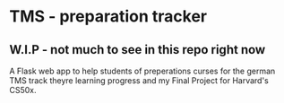 # TMS - preparation tracker

## W.I.P - not much to see in this repo right now

A Flask web app to help students of preperations curses for the german TMS track theyre learning progress and my Final Project for Harvard's CS50x.
